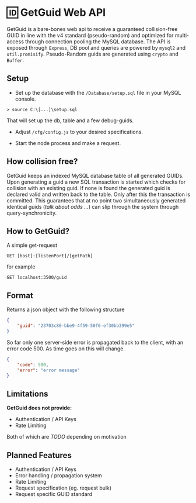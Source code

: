 # 🆔 GetGuid Web API 

GetGuid is a bare-bones web api to receive a guaranteed collision-free GUID in line with the v4 standard (pseudo-random) and optimized for multi-access through connection pooling the MySQL database. The API is exposed through ``Express``, DB pool and queries are powered by ``mysql2`` and `util.promisify`. Pseudo-Random guids are generated using `crypto` and `Buffer`.

## Setup

- Set up the database with the ``/Database/setup.sql`` file in your MySQL console.
```
> source C:\[...]\setup.sql
```

That will set up the db, table and a few debug-guids.

- Adjust ``/cfg/config.js`` to your desired specifications.

- Start the node process and make a request.

## How collision free?

GetGuid keeps an indexed MySQL database table of all generated GUIDs. Upon generating a guid a new SQL transaction is started which checks for collision with an existing guid. If none is found the generated guid is declared valid and written back to the table. Only after this the transaction is committed. This guarantees that at no point two simultaneously generated identical guids (*talk about odds ...*) can slip through the system through query-synchronicity.

## How to GetGuid?

A simple get-request
```
GET [host]:[listenPort]/[getPath]
```

for example
```
GET localhost:3500/guid
```

## Format

Returns a json object with the following structure
```json
{
    "guid": "23703c80-bbe9-4f59-50f6-ef30bb399e5"
}
```

So far only one server-side error is propagated back to the client, with an error code 500. As time goes on this will change.
```json
{
    "code": 500,
    "error": "error message"
}
```

## Limitations

**GetGuid does not provide:**

- Authentication / API Keys
- Rate Limiting

Both of which are *TODO* depending on motivation

## Planned Features

- Authentication / API Keys
- Error handling / propagation system
- Rate Limiting
- Request specification (eg. request bulk)
- Request specific GUID standard